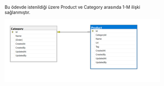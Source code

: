 Bu ödevde istenildiği üzere Product ve Category arasında 1-M ilişki sağlanmıştır.

![Screenshot](ss.png)